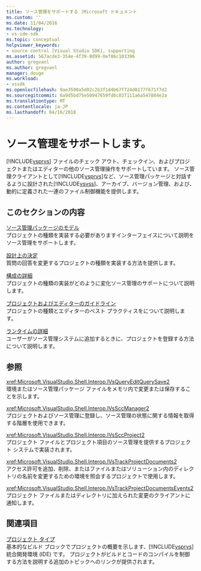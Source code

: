 ```yaml
---
title: ソース管理をサポートする |Microsoft ドキュメント
ms.custom: ''
ms.date: 11/04/2016
ms.technology:
- vs-ide-sdk
ms.topic: conceptual
helpviewer_keywords:
- source control [Visual Studio SDK], supporting
ms.assetid: 567acde3-354e-4f39-8d99-0ef86c103396
author: gregvanl
ms.author: gregvanl
manager: douge
ms.workload:
- vssdk
ms.openlocfilehash: 9ae3590a5d02c2b3f1d4b67f724d0177f671f7d2
ms.sourcegitcommit: 6a9d5bd75e50947659fd6c837111a6a547884e2a
ms.translationtype: MT
ms.contentlocale: ja-JP
ms.lasthandoff: 04/16/2018
---
```

# <a name="supporting-source-control"></a>ソース管理をサポートします。
[!INCLUDE[vsprvs](../../code-quality/includes/vsprvs_md.md)] ファイルのチェック アウト、チェックイン、およびプロジェクトまたはエディターの他のソース管理操作をサポートしています。 ソース管理クライアントとして[!INCLUDE[vsprvs](../../code-quality/includes/vsprvs_md.md)]など、ソース管理パッケージと対話するように設計された[!INCLUDE[vsvss](../../extensibility/includes/vsvss_md.md)]、アーカイブ、バージョン管理、および、動的に定義された一連のファイル制御機能を提供します。  
  
## <a name="in-this-section"></a>このセクションの内容  
 [ソース管理パッケージのモデル](../../extensibility/internals/model-for-source-control-packages.md)  
 プロジェクトの種類を実装する必要がありますインターフェイスについて説明をソース管理をサポートします。  
  
 [設計上の決定](../../extensibility/internals/source-control-design-decisions.md)  
 質問の回答を変更するプロジェクトの種類を実装する方法を提供します。  
  
 [構成の詳細](../../extensibility/internals/source-control-configuration-details.md)  
 プロジェクトの種類の実装がどのように変化ソース管理のサポートについて説明します。  
  
 [プロジェクトおよびエディターのガイドライン](../../extensibility/internals/additional-source-control-guidelines-for-projects-and-editors.md)  
 プロジェクトの種類とエディターのベスト プラクティスをについて説明します。  
  
 [ランタイムの詳細](../../extensibility/internals/source-control-runtime-details.md)  
 ユーザーがソース管理システムに追加するときに、プロジェクトを登録する方法について説明します。  
  
## <a name="reference"></a>参照  
 <xref:Microsoft.VisualStudio.Shell.Interop.IVsQueryEditQuerySave2>  
 環境またはソース管理パッケージ ファイルをメモリ内で変更または保存することを示します。  
  
 <xref:Microsoft.VisualStudio.Shell.Interop.IVsSccManager2>  
 プロジェクトおよびソース管理に登録し、ソース管理の状態に関する情報を取得する階層を使用できます。  
  
 <xref:Microsoft.VisualStudio.Shell.Interop.IVsSccProject2>  
 プロジェクト ファイルとプロジェクト項目のソース管理を提供するプロジェクト システムで実装されます。  
  
 <xref:Microsoft.VisualStudio.Shell.Interop.IVsTrackProjectDocuments2>  
 アクセス許可を追加、削除、またはファイルまたはソリューション内のディレクトリの名前を変更するための環境を照会するプロジェクトで使用します。  
  
 <xref:Microsoft.VisualStudio.Shell.Interop.IVsTrackProjectDocumentsEvents2>  
 プロジェクト ファイルまたはディレクトリに加えられた変更のクライアントに通知します。  
  
## <a name="related-sections"></a>関連項目  
 [プロジェクト タイプ](../../extensibility/internals/project-types.md)  
 基本的なビルド ブロックでプロジェクトの概要を示します、[!INCLUDE[vsprvs](../../code-quality/includes/vsprvs_md.md)]統合開発環境 (IDE) です。 プロジェクトがビルドとコードのコンパイルを制御する方法を説明する追加のトピックへのリンクが提供されます。